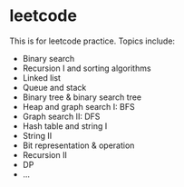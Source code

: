# leetcode 

This is for leetcode practice. Topics include: 
- Binary search 
- Recursion I and sorting algorithms 
- Linked list 
- Queue and stack 
- Binary tree & binary search tree 
- Heap and graph search I: BFS 
- Graph search II: DFS 
- Hash table and string I 
- String II 
- Bit representation & operation 
- Recursion II 
- DP 
- ... 
